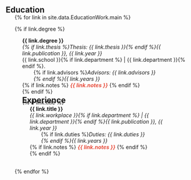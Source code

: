 <h2 id="publications" style="margin: 2px 0px -15px;">Education</h2>

<div class="publications">
<ol class="bibliography">

{% for link in site.data.EducationWork.main %}

{% if link.degree %}
<div class="col-sm-9" style="position: relative;padding-right: 15px;padding-left: 20px;">
      <div class="title"><b>{{ link.degree }}</b></div>
      <div class="periodical"><em>{% if link.thesis %}Thesis: {{ link.thesis }}{% endif %}{{ link.publication }}, {{ link.year }}</em>
      </div>
      <div class="author">{{ link.school }}{% if link.department %} | {{ link.department }}{% endif %}.</div>
      <div class="col-sm-9" style="position: relative;padding-right: 15px;padding-left: 30px;">{% if link.advisors %}<em>Advisors: {{ link.advisors }}<br>{% endif %}{{ link.years }}</em></div>
      <div class="links">
      {% if link.notes %} 
      <strong> <i style="color:#e74d3c">{{ link.notes }}</i></strong>
      {% endif %}
    </div>
{% endif %}
<br>
<h2 id="publications" style="margin: 2px 0px -15px;">Experience</h2>
{% if link.title %}
<div class="col-sm-9" style="position: relative;padding-right: 15px;padding-left: 20px;">
      <div class="title"><b>{{ link.title }}</b></div>
      <div class="periodical"><em>{{ link.workplace }}{% if link.department %} | {{ link.department }}{% endif %}{{ link.publication }}, {{ link.year }}</em>
      </div>
      <div class="col-sm-9" style="position: relative;padding-right: 15px;padding-left: 30px;">{% if link.duties %}<em>Duties: <i>{{ link.duties }}</i><br>{% endif %}{{ link.years }}</em></div>
      <div class="links">
      {% if link.notes %} 
      <strong> <i style="color:#e74d3c">{{ link.notes }}</i></strong>
      {% endif %}
    </div>
{% endif %}
  </div>
</div>

<br>

{% endfor %}

</ol>
</div>

